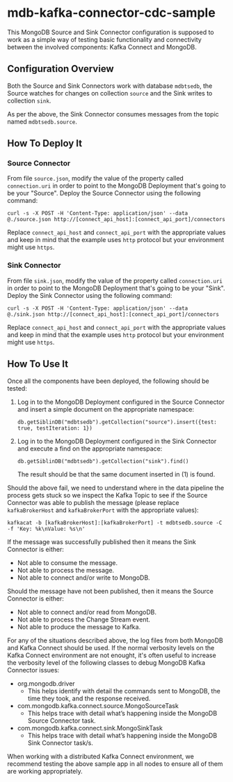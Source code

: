 # mdb-kafka-connector-cdc-sample

This MongoDB Source and Sink Connector configuration is supposed to work as a simple way of testing basic functionality and connectivity between the involved components: Kafka Connect and MongoDB.

## Configuration Overview

Both the Source and Sink Connectors work with database `mdbtsedb`, the Source watches for changes on collection `source` and the Sink writes to collection `sink`.

As per the above, the Sink Connector consumes messages from the topic named `mdbtsedb.source`.

## How To Deploy It

### Source Connector

From file `source.json`, modify the value of the property called `connection.uri` in order to point to the MongoDB Deployment that's going to be your "Source". Deploy the Source Connector using the following command:
```
curl -s -X POST -H 'Content-Type: application/json' --data @./source.json http://[connect_api_host]:[connect_api_port]/connectors
```

Replace `connect_api_host` and `connect_api_port` with the appropriate values and keep in mind that the example uses `http` protocol but your environment might use `https`.

### Sink Connector

From file `sink.json`, modify the value of the property called `connection.uri` in order to point to the MongoDB Deployment that's going to be your "Sink". Deploy the Sink Connector using the following command:
```
curl -s -X POST -H 'Content-Type: application/json' --data @./sink.json http://[connect_api_host]:[connect_api_port]/connectors
```

Replace `connect_api_host` and `connect_api_port` with the appropriate values and keep in mind that the example uses `http` protocol but your environment might use `https`.

## How To Use It

Once all the components have been deployed, the following should be tested:
1. Log in to the MongoDB Deployment configured in the Source Connector and insert a simple document on the appropriate namespace:
   ```
   db.getSiblinDB("mdbtsedb").getCollection("source").insert({test: true, testIteration: 1})
   ```
2. Log in to the MongoDB Deployment configured in the Sink Connector and execute a find on the appropriate namespace:
   ```
   db.getSiblinDB("mdbtsedb").getCollection("sink").find()
   ```
   The result should be that the same document inserted in (1) is found.

Should the above fail, we need to understand where in the data pipeline the process gets stuck so we inspect the Kafka Topic to see if the Source Connector was able to publish the message (please replace `kafkaBrokerHost` and `kafkaBrokerPort` with the appropriate values):
```
kafkacat -b [kafkaBrokerHost]:[kafkaBrokerPort] -t mdbtsedb.source -C -f 'Key: %k\nValue: %s\n'
```

If the message was successfully published then it means the Sink Connector is either:
* Not able to consume the message.
* Not able to process the message.
* Not able to connect and/or write to MongoDB.

Should the message have not been published, then it means the Source Connector is either:
* Not able to connect and/or read from MongoDB.
* Not able to process the Change Stream event.
* Not able to produce the message to Kafka.

For any of the situations described above, the log files from both MongoDB and Kafka Connect should be used. If the normal verbosity levels on the Kafka Connect environment are not enought, it's often useful to increase the verbosity level of the following classes to debug MongoDB Kafka Connector issues:
* org.mongodb.driver
  * This helps identify with detail the commands sent to MongoDB, the time they took, and the response received.
* com.mongodb.kafka.connect.source.MongoSourceTask
  * This helps trace with detail what’s happening inside the MongoDB Source Connector task.
* com.mongodb.kafka.connect.sink.MongoSinkTask
  * This helps trace with detail what’s happening inside the MongoDB Sink Connector task/s.

When working with a distributed Kafka Connect environment, we recommend testing the above sample app in all nodes to ensure all of them are working appropriately.
